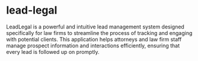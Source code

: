 # lead-legal
LeadLegal is a powerful and intuitive lead management system designed specifically for law firms to streamline the process of tracking and engaging with potential clients. This application helps attorneys and law firm staff manage prospect information and interactions efficiently, ensuring that every lead is followed up on promptly.
